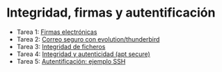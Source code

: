 # Integridad, firmas y autentificación

* Tarea 1: [Firmas electrónicas]()
* Tarea 2: [Correo seguro con evolution/thunderbird]()
* Tarea 3: [Integridad de ficheros]()
* Tarea 4: [Integridad y autenticidad (apt secure)]()
* Tarea 5: [Autentificación: ejemplo SSH]()
